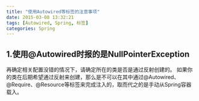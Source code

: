 ```yaml
---
title: "使用Autowired等标签的注意事项"
date: 2015-03-08 13:32:21
tags: [Autowired, Spring, 标签]
categories: Spring
---
```

## 1.使用@Autowired时报的是NullPointerException
再确定相关配置没错的情况下，请确定所在的类是否是通过反射创建的。
如果你的类在后期希望通过反射来创建，那么是不可以在其中通过@Autowired、@Require、@Resource等标签来完成注入的，取而代之的是手动从Spring容器载入。
